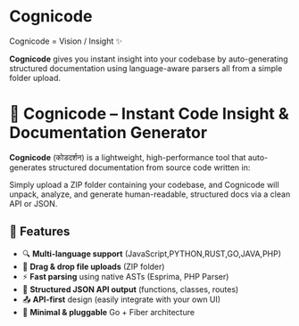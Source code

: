 
# Cognicode

Cognicode = Vision / Insight ✨

**Cognicode** gives you instant insight into your codebase by auto-generating structured documentation using language-aware parsers all from a simple folder upload.

# 🚀 Cognicode – Instant Code Insight & Documentation Generator

**Cognicode** (कोडदर्शन) is a lightweight, high-performance tool that auto-generates structured documentation from source code written in:

Simply upload a ZIP folder containing your codebase, and Cognicode will unpack, analyze, and generate human-readable, structured docs via a clean API or JSON.


## 🎯 Features

* 🔍 **Multi-language support** (JavaScript,PYTHON,RUST,GO,JAVA,PHP)
* 📁 **Drag & drop file uploads** (ZIP folder)
* ⚡ **Fast parsing** using native ASTs (Esprima, PHP Parser)
* 📑 **Structured JSON API output** (functions, classes, routes)
* 📤 **API-first** design (easily integrate with your own UI)
* 📜 **Minimal & pluggable** Go + Fiber architecture
